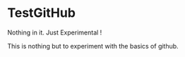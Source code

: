 # TestGitHub
Nothing in it. Just Experimental !

This is nothing but to experiment with the basics of github.
